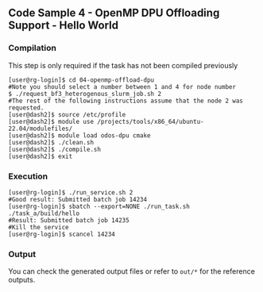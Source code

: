 ## Code Sample 4 - OpenMP DPU Offloading Support - Hello World

### Compilation

This step is only required if the task has not been compiled previously

```
[user@rg-login]$ cd 04-openmp-offload-dpu
#Note you should select a number between 1 and 4 for node number
$ ./request_bf3_heterogenous_slurm_job.sh 2
#The rest of the following instructions assume that the node 2 was requested.
[user@dash2]$ source /etc/profile
[user@dash2]$ module use /projects/tools/x86_64/ubuntu-22.04/modulefiles/
[user@dash2]$ module load odos-dpu cmake
[user@dash2]$ ./clean.sh
[user@dash2]$ ./compile.sh
[user@dash2]$ exit
```

### Execution

```
[user@rg-login]$ ./run_service.sh 2
#Good result: Submitted batch job 14234
[user@rg-login]$ sbatch --export=NONE ./run_task.sh ./task_a/build/hello
#Result: Submitted batch job 14235
#Kill the service
[user@rg-login]$ scancel 14234
```

### Output

You can check the generated output files or refer to `out/*` for the reference outputs.
